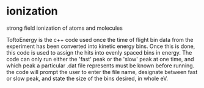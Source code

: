 # ionization
strong field ionization of atoms and molecules

ToftoEnergy is the c++ code used once the time of flight bin data from the experiment has been converted into kinetic energy bins.
Once this is done, this code is used to assign the hits into evenly spaced bins in energy.
The code can only run either the 'fast' peak or the 'slow' peak at one time, and which peak a particular .dat file represents must be known before running.
the code will prompt the user to enter the file name, designate between fast or slow peak, and state the size of the bins desired, in whole eV.
